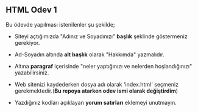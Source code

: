 ## HTML Odev 1

Bu ödevde yapılması istenilenler şu şekilde;


- Siteyi açtığımızda "Adınız ve Soyadınızı" **başlık** şeklinde göstermeniz gerekiyor.

- Ad-Soyadın altında **alt başlık** olarak "Hakkımda" yazmalıdır.

- Altına **paragraf** içerisinde "neler yaptığınızı ve nelerden hoşlandığınızı" yazabilirsiniz.

- Web sitenizi kaydederken dosya adı olarak 'index.html' seçmeniz gerekmektedir.(**Bu repoya atarken odev ismi olarak değiştirdim**)

- Yazdığınız kodları açıklayan **yorum satırları** eklemeyi unutmayın.

